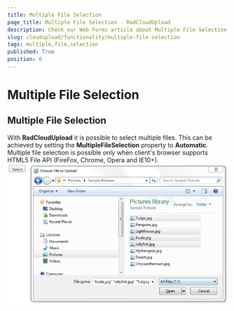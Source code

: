 ```yaml
---
title: Multiple File Selection
page_title: Multiple File Selection - RadCloudUpload
description: Check our Web Forms article about Multiple File Selection.
slug: cloudupload/functionality/multiple-file-selection
tags: multiple,file,selection
published: True
position: 0
---
```


# Multiple File Selection



## Multiple File Selection

With **RadCloudUpload** it is possible to select multiple files. This can be achieved by setting the **MultipleFileSelection** property to **Automatic**. Multiple file selection is possible only when client's browser supports HTML5 File API (FireFox, Chrome, Opera and IE10+).![cloudupload-multiple-file-selection](images/cloudupload-multiple-file-selection.png)
